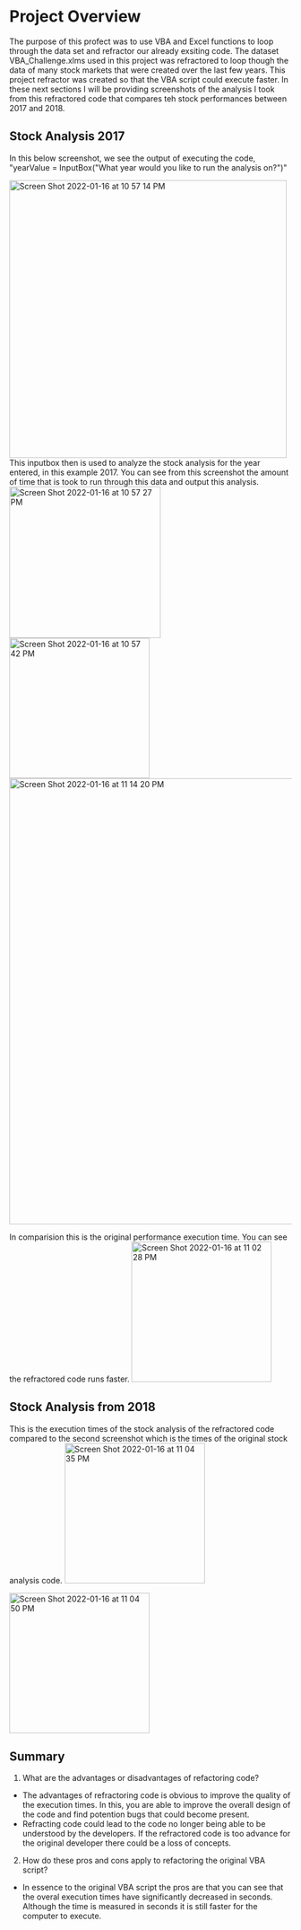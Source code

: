 # Project Overview
The purpose of this profect was to use VBA and Excel functions to loop through the data set and refractor our already exsiting code. The dataset VBA_Challenge.xlms used in this project was refractored to loop though the data of many stock markets that were created over the last few years. This project refractor was created so that the VBA script could execute faster. In these next sections I will be providing screenshots of the analysis I took from this refractored code that compares teh stock performances between 2017 and 2018. 
## Stock Analysis 2017
In this below screenshot, we see the output of executing the code, "yearValue = InputBox("What year would you like to run the analysis on?")"

<img width="495" alt="Screen Shot 2022-01-16 at 10 57 14 PM" src="https://user-images.githubusercontent.com/77857472/149705975-998993ff-9540-4817-934d-0afe771ae8ef.png">
This inputbox then is used to analyze the stock analysis for the year entered, in this example 2017.
You can see from this screenshot the amount of time that is took to run through this data and output this analysis. 
<img width="270" alt="Screen Shot 2022-01-16 at 10 57 27 PM" src="https://user-images.githubusercontent.com/77857472/149706146-489b7d01-fa7c-4b8f-a45d-75f876c0ac4f.png">
<img width="250" alt="Screen Shot 2022-01-16 at 10 57 42 PM" src="https://user-images.githubusercontent.com/77857472/149706159-6aaa9bd6-2aef-454d-8377-71a1345a6ee0.png">
<img width="795" alt="Screen Shot 2022-01-16 at 11 14 20 PM" src="https://user-images.githubusercontent.com/77857472/149707163-cc1ceaa7-7d9a-448f-a602-17a6c657da10.png">

In comparision this is the original performance execution time. You can see the refractored code runs faster.
<img width="250" alt="Screen Shot 2022-01-16 at 11 02 28 PM" src="https://user-images.githubusercontent.com/77857472/149706296-c5d0f330-0428-46a6-8d62-332093c351fb.png">

## Stock Analysis from 2018
This is the execution times of the stock analysis of the refractored code compared to the second screenshot which is the times of the original stock analysis code.
<img width="250" alt="Screen Shot 2022-01-16 at 11 04 35 PM" src="https://user-images.githubusercontent.com/77857472/149706449-a084a35d-e17a-47ca-bec9-e746506044a1.png">

<img width="250" alt="Screen Shot 2022-01-16 at 11 04 50 PM" src="https://user-images.githubusercontent.com/77857472/149706465-eb4d7f43-b2df-4b47-8721-40e2e9972966.png">

## Summary 
1. What are the advantages or disadvantages of refactoring code?
  - The advantages of refractoring code is obvious to improve the quality of the execution times. In this, you are able to improve the overall design of the code and find potention bugs that could become present. 
  - Refracting code could lead to the code no longer being able to be understood by the developers. If the refractored code is too advance for the original developer there could be a loss of concepts.
2. How do these pros and cons apply to refactoring the original VBA script?
  - In essence to the original VBA script the pros are that you can see that the overal execution times have significantly decreased in seconds. Although the time is measured in seconds it is still faster for the computer to execute. 
